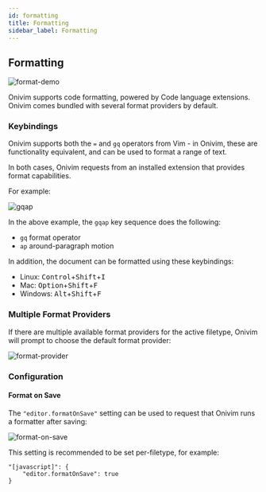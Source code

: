 ```yaml
---
id: formatting
title: Formatting
sidebar_label: Formatting
---
```


## Formatting

![format-demo](https://user-images.githubusercontent.com/13532591/111513762-5dec6f00-870e-11eb-9db3-f8ab64a621f6.gif)

Onivim supports code formatting, powered by Code language extensions. Onivim comes bundled with several format providers by default.

### Keybindings

Onivim supports both the `=` and `gq` operators from Vim - in Onivim, these are functionality equivalent, and can be used to format a range of text.

In both cases, Onivim requests from an installed extension that provides format capabilities.

For example:

![gqap](https://user-images.githubusercontent.com/13532591/111513758-5cbb4200-870e-11eb-86ac-f98de185aff2.gif)

In the above example, the `gqap` key sequence does the following:
- `gq` format operator
- `ap` around-paragraph motion

In addition, the document can be formatted using these keybindings:

- Linux: <kbd>Control</kbd>+<kbd>Shift</kbd>+<kbd>I</kbd> 
- Mac: <kbd>Option</kbd>+<kbd>Shift</kbd>+<kbd>F</kbd> 
- Windows: <kbd>Alt</kbd>+<kbd>Shift</kbd>+<kbd>F</kbd> 

### Multiple Format Providers

If there are multiple available format providers for the active filetype, Onivim will prompt to choose the default format provider:

![format-provider](https://user-images.githubusercontent.com/13532591/111514555-161a1780-870f-11eb-9bdf-dc1c48852866.png)

### Configuration

#### Format on Save

The `"editor.formatOnSave"` setting can be used to request that Onivim runs a formatter after saving:

![format-on-save](https://user-images.githubusercontent.com/13532591/111513965-85433c00-870e-11eb-8cfc-423a7c4d71de.gif)

This setting is recommended to be set per-filetype, for example:

```
"[javascript]": {
    "editor.formatOnSave": true
}
```

